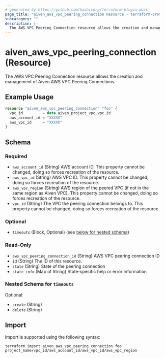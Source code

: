 ```yaml
---
# generated by https://github.com/hashicorp/terraform-plugin-docs
page_title: "aiven_aws_vpc_peering_connection Resource - terraform-provider-aiven"
subcategory: ""
description: |-
  The AWS VPC Peering Connection resource allows the creation and management of Aiven AWS VPC Peering Connections.
---
```


# aiven_aws_vpc_peering_connection (Resource)

The AWS VPC Peering Connection resource allows the creation and management of Aiven AWS VPC Peering Connections.

## Example Usage

```terraform
resource "aiven_aws_vpc_peering_connection" "foo" {
  vpc_id         = data.aiven_project_vpc.vpc.id
  aws_account_id = "XXXXX"
  aws_vpc_id     = "XXXXX"
}
```

<!-- schema generated by tfplugindocs -->
## Schema

### Required

- `aws_account_id` (String) AWS account ID. This property cannot be changed, doing so forces recreation of the resource.
- `aws_vpc_id` (String) AWS VPC ID. This property cannot be changed, doing so forces recreation of the resource.
- `aws_vpc_region` (String) AWS region of the peered VPC (if not in the same region as Aiven VPC). This property cannot be changed, doing so forces recreation of the resource.
- `vpc_id` (String) The VPC the peering connection belongs to. This property cannot be changed, doing so forces recreation of the resource.

### Optional

- `timeouts` (Block, Optional) (see [below for nested schema](#nestedblock--timeouts))

### Read-Only

- `aws_vpc_peering_connection_id` (String) AWS VPC peering connection ID
- `id` (String) The ID of this resource.
- `state` (String) State of the peering connection
- `state_info` (Map of String) State-specific help or error information

<a id="nestedblock--timeouts"></a>
### Nested Schema for `timeouts`

Optional:

- `create` (String)
- `delete` (String)

## Import

Import is supported using the following syntax:

```shell
terraform import aiven_aws_vpc_peering_connection.foo project_name/vpc_id/aws_account_id/aws_vpc_id/aws_vpc_region
```
